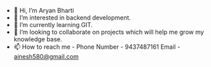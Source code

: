 - 👋 Hi, I’m Aryan Bharti
- 👀 I’m interested in backend development. 
- 🌱 I’m currently learning GIT.
- 💞️ I’m looking to collaborate on projects which will help me grow my knowledge base.
- 📫 How to reach me - Phone Number - 9437487161  Email - ainesh580@gmail.com

<!---
sudo-apt-install-insanity/sudo-apt-install-insanity is a ✨ special ✨ repository because its `README.md` (this file) appears on your GitHub profile.
You can click the Preview link to take a look at your changes.
--->
